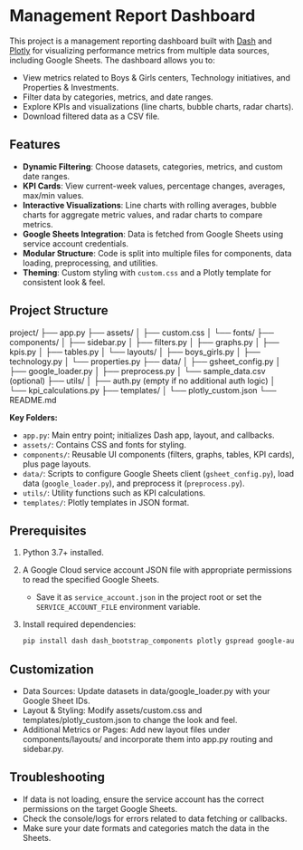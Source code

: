 # Management Report Dashboard

This project is a management reporting dashboard built with [Dash](https://dash.plotly.com/) and [Plotly](https://plotly.com/python/) for visualizing performance metrics from multiple data sources, including Google Sheets. The dashboard allows you to:

- View metrics related to Boys & Girls centers, Technology initiatives, and Properties & Investments.
- Filter data by categories, metrics, and date ranges.
- Explore KPIs and visualizations (line charts, bubble charts, radar charts).
- Download filtered data as a CSV file.

## Features

- **Dynamic Filtering**: Choose datasets, categories, metrics, and custom date ranges.
- **KPI Cards**: View current-week values, percentage changes, averages, max/min values.
- **Interactive Visualizations**: Line charts with rolling averages, bubble charts for aggregate metric values, and radar charts to compare metrics.
- **Google Sheets Integration**: Data is fetched from Google Sheets using service account credentials.
- **Modular Structure**: Code is split into multiple files for components, data loading, preprocessing, and utilities.
- **Theming**: Custom styling with `custom.css` and a Plotly template for consistent look & feel.

## Project Structure

project/
├── app.py
├── assets/
│   ├── custom.css
│   └── fonts/
├── components/
│   ├── sidebar.py
│   ├── filters.py
│   ├── graphs.py
│   ├── kpis.py
│   ├── tables.py
│   └── layouts/
│       ├── boys_girls.py
│       ├── technology.py
│       └── properties.py
├── data/
│   ├── gsheet_config.py
│   ├── google_loader.py
│   ├── preprocess.py
│   └── sample_data.csv (optional)
├── utils/
│   ├── auth.py (empty if no additional auth logic)
│   └── kpi_calculations.py
├── templates/
│   └── plotly_custom.json
└── README.md

**Key Folders:**
- `app.py`: Main entry point; initializes Dash app, layout, and callbacks.
- `assets/`: Contains CSS and fonts for styling.
- `components/`: Reusable UI components (filters, graphs, tables, KPI cards), plus page layouts.
- `data/`: Scripts to configure Google Sheets client (`gsheet_config.py`), load data (`google_loader.py`), and preprocess it (`preprocess.py`).
- `utils/`: Utility functions such as KPI calculations.
- `templates/`: Plotly templates in JSON format.

## Prerequisites

1. Python 3.7+ installed.
2. A Google Cloud service account JSON file with appropriate permissions to read the specified Google Sheets.  
   - Save it as `service_account.json` in the project root or set the `SERVICE_ACCOUNT_FILE` environment variable.
   
3. Install required dependencies:
   ```bash
   pip install dash dash_bootstrap_components plotly gspread google-auth

## Customization
- Data Sources: Update datasets in data/google_loader.py with your Google Sheet IDs.
- Layout & Styling: Modify assets/custom.css and templates/plotly_custom.json to change the look and feel.
- Additional Metrics or Pages: Add new layout files under components/layouts/ and incorporate them into app.py routing and sidebar.py.

## Troubleshooting
- If data is not loading, ensure the service account has the correct permissions on the target Google Sheets.
- Check the console/logs for errors related to data fetching or callbacks.
- Make sure your date formats and categories match the data in the Sheets.